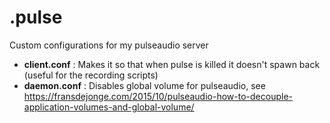 # .pulse

Custom configurations for my pulseaudio server

* **client.conf** : Makes it so that when pulse is killed it doesn't spawn back (useful for the recording scripts)
* **daemon.conf** : Disables global volume for pulseaudio, see https://fransdejonge.com/2015/10/pulseaudio-how-to-decouple-application-volumes-and-global-volume/
